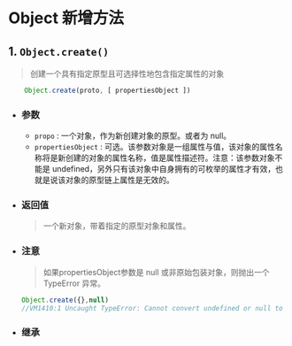 # Object 新增方法

## 1. `Object.create()`

>创建一个具有指定原型且可选择性地包含指定属性的对象

```js
    Object.create(proto, [ propertiesObject ])
```

* ### 参数

  * `propo` : 一个对象，作为新创建对象的原型。或者为 null。
  * `propertiesObject` : 可选。该参数对象是一组属性与值，该对象的属性名称将是新创建的对象的属性名称，值是属性描述符。注意：该参数对象不能是 undefined，另外只有该对象中自身拥有的可枚举的属性才有效，也就是说该对象的原型链上属性是无效的。

* ### 返回值

    >一个新对象，带着指定的原型对象和属性。

* ### 注意

    >如果propertiesObject参数是 null 或非原始包装对象，则抛出一个 TypeError 异常。

    ```js
    Object.create({},null)
    //VM1410:1 Uncaught TypeError: Cannot convert undefined or null to object
    ```

* ### 继承

    

## 